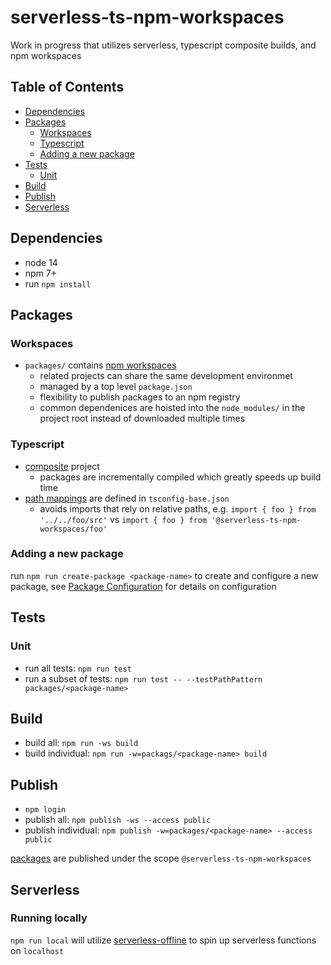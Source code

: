 # serverless-ts-npm-workspaces

Work in progress that utilizes serverless, typescript composite builds, and npm workspaces

## Table of Contents

* [Dependencies](#dependencies)
* [Packages](#packages)
    * [Workspaces](#workspaces)
    * [Typescript](#typescript)
    * [Adding a new package](#adding-a-new-package)
* [Tests](#tests)
    * [Unit](#unit)
* [Build](#build)
* [Publish](#publish)
* [Serverless](#serverless)

## Dependencies

* node 14
* npm 7+
* run `npm install`

## Packages

### Workspaces

* `packages/` contains [npm workspaces](https://docs.npmjs.com/cli/v8/using-npm/workspaces) 
    * related projects can share the same development environmet 
    * managed by a top level `package.json`
    * flexibility to publish packages to an npm registry
    * common dependenices are hoisted into the `node_modules/` in the project root instead of downloaded multiple times

### Typescript

* [composite](https://www.typescriptlang.org/tsconfig#composite) project
    * packages are incrementally compiled which greatly speeds up build time
* [path mappings](https://www.typescriptlang.org/tsconfig#paths) are defined in `tsconfig-base.json`
    * avoids imports that rely on relative paths, e.g. `import { foo } from '../../foo/src'` vs `import { foo } from '@serverless-ts-npm-workspaces/foo'`

### Adding a new package

run `npm run create-package <package-name>` to create and configure a new package, see [Package Configuration](./docs/Package_Configration.md) for details on configuration

## Tests

### Unit

* run all tests: `npm run test`
* run a subset of tests: `npm run test -- --testPathPattern packages/<package-name>`

## Build

* build all: `npm run -ws build`
* build individual: `npm run -w=packags/<package-name> build`

## Publish

* `npm login`
* publish all: `npm publish -ws --access public`
* publish individual: `npm publish -w=packages/<package-name> --access public`

[packages](https://www.npmjs.com/org/serverless-ts-npm-workspaces) are published under the scope `@serverless-ts-npm-workspaces`

## Serverless

### Running locally

`npm run local` will utilize [serverless-offline](https://www.npmjs.com/package/serverless-offline) to spin up serverless functions on `localhost`
